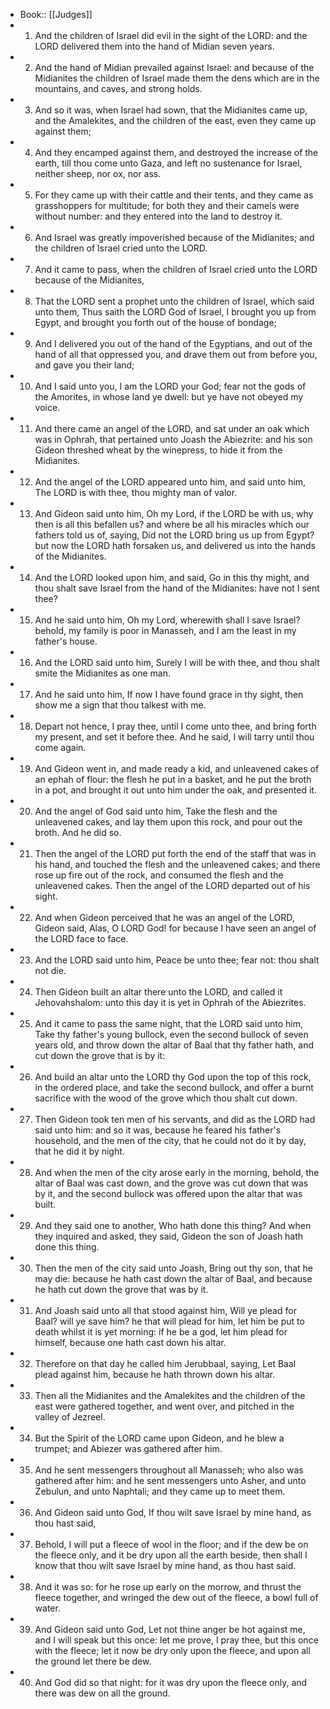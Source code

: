 - Book:: [[Judges]]
- 1. And the children of Israel did evil in the sight of the LORD: and the LORD delivered them into the hand of Midian seven years.
- 2. And the hand of Midian prevailed against Israel: and because of the Midianites the children of Israel made them the dens which are in the mountains, and caves, and strong holds.
- 3. And so it was, when Israel had sown, that the Midianites came up, and the Amalekites, and the children of the east, even they came up against them;
- 4. And they encamped against them, and destroyed the increase of the earth, till thou come unto Gaza, and left no sustenance for Israel, neither sheep, nor ox, nor ass.
- 5. For they came up with their cattle and their tents, and they came as grasshoppers for multitude; for both they and their camels were without number: and they entered into the land to destroy it.
- 6. And Israel was greatly impoverished because of the Midianites; and the children of Israel cried unto the LORD.
- 7. And it came to pass, when the children of Israel cried unto the LORD because of the Midianites,
- 8. That the LORD sent a prophet unto the children of Israel, which said unto them, Thus saith the LORD God of Israel, I brought you up from Egypt, and brought you forth out of the house of bondage;
- 9. And I delivered you out of the hand of the Egyptians, and out of the hand of all that oppressed you, and drave them out from before you, and gave you their land;
- 10. And I said unto you, I am the LORD your God; fear not the gods of the Amorites, in whose land ye dwell: but ye have not obeyed my voice.
- 11. And there came an angel of the LORD, and sat under an oak which was in Ophrah, that pertained unto Joash the Abiezrite: and his son Gideon threshed wheat by the winepress, to hide it from the Midianites.
- 12. And the angel of the LORD appeared unto him, and said unto him, The LORD is with thee, thou mighty man of valor.
- 13. And Gideon said unto him, Oh my Lord, if the LORD be with us, why then is all this befallen us? and where be all his miracles which our fathers told us of, saying, Did not the LORD bring us up from Egypt? but now the LORD hath forsaken us, and delivered us into the hands of the Midianites.
- 14. And the LORD looked upon him, and said, Go in this thy might, and thou shalt save Israel from the hand of the Midianites: have not I sent thee?
- 15. And he said unto him, Oh my Lord, wherewith shall I save Israel? behold, my family is poor in Manasseh, and I am the least in my father's house.
- 16. And the LORD said unto him, Surely I will be with thee, and thou shalt smite the Midianites as one man.
- 17. And he said unto him, If now I have found grace in thy sight, then show me a sign that thou talkest with me.
- 18. Depart not hence, I pray thee, until I come unto thee, and bring forth my present, and set it before thee. And he said, I will tarry until thou come again.
- 19. And Gideon went in, and made ready a kid, and unleavened cakes of an ephah of flour: the flesh he put in a basket, and he put the broth in a pot, and brought it out unto him under the oak, and presented it.
- 20. And the angel of God said unto him, Take the flesh and the unleavened cakes, and lay them upon this rock, and pour out the broth. And he did so.
- 21. Then the angel of the LORD put forth the end of the staff that was in his hand, and touched the flesh and the unleavened cakes; and there rose up fire out of the rock, and consumed the flesh and the unleavened cakes. Then the angel of the LORD departed out of his sight.
- 22. And when Gideon perceived that he was an angel of the LORD, Gideon said, Alas, O LORD God! for because I have seen an angel of the LORD face to face.
- 23. And the LORD said unto him, Peace be unto thee; fear not: thou shalt not die.
- 24. Then Gideon built an altar there unto the LORD, and called it Jehovahshalom: unto this day it is yet in Ophrah of the Abiezrites.
- 25. And it came to pass the same night, that the LORD said unto him, Take thy father's young bullock, even the second bullock of seven years old, and throw down the altar of Baal that thy father hath, and cut down the grove that is by it:
- 26. And build an altar unto the LORD thy God upon the top of this rock, in the ordered place, and take the second bullock, and offer a burnt sacrifice with the wood of the grove which thou shalt cut down.
- 27. Then Gideon took ten men of his servants, and did as the LORD had said unto him: and so it was, because he feared his father's household, and the men of the city, that he could not do it by day, that he did it by night.
- 28. And when the men of the city arose early in the morning, behold, the altar of Baal was cast down, and the grove was cut down that was by it, and the second bullock was offered upon the altar that was built.
- 29. And they said one to another, Who hath done this thing? And when they inquired and asked, they said, Gideon the son of Joash hath done this thing.
- 30. Then the men of the city said unto Joash, Bring out thy son, that he may die: because he hath cast down the altar of Baal, and because he hath cut down the grove that was by it.
- 31. And Joash said unto all that stood against him, Will ye plead for Baal? will ye save him? he that will plead for him, let him be put to death whilst it is yet morning: if he be a god, let him plead for himself, because one hath cast down his altar.
- 32. Therefore on that day he called him Jerubbaal, saying, Let Baal plead against him, because he hath thrown down his altar.
- 33. Then all the Midianites and the Amalekites and the children of the east were gathered together, and went over, and pitched in the valley of Jezreel.
- 34. But the Spirit of the LORD came upon Gideon, and he blew a trumpet; and Abiezer was gathered after him.
- 35. And he sent messengers throughout all Manasseh; who also was gathered after him: and he sent messengers unto Asher, and unto Zebulun, and unto Naphtali; and they came up to meet them.
- 36. And Gideon said unto God, If thou wilt save Israel by mine hand, as thou hast said,
- 37. Behold, I will put a fleece of wool in the floor; and if the dew be on the fleece only, and it be dry upon all the earth beside, then shall I know that thou wilt save Israel by mine hand, as thou hast said.
- 38. And it was so: for he rose up early on the morrow, and thrust the fleece together, and wringed the dew out of the fleece, a bowl full of water.
- 39. And Gideon said unto God, Let not thine anger be hot against me, and I will speak but this once: let me prove, I pray thee, but this once with the fleece; let it now be dry only upon the fleece, and upon all the ground let there be dew.
- 40. And God did so that night: for it was dry upon the fleece only, and there was dew on all the ground.
